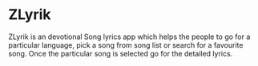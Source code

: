 # ZLyrik
ZLyrik is  an devotional Song lyrics app which helps the people to go for a particular 
language, pick a song from song list or search for a favourite song. 
Once the particular song is selected go for the detailed lyrics.
